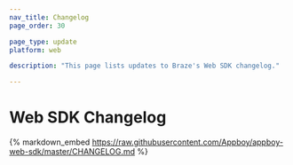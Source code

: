 ```yaml
---
nav_title: Changelog
page_order: 30

page_type: update
platform: web

description: "This page lists updates to Braze's Web SDK changelog."

---
```


# Web SDK Changelog

{% markdown_embed https://raw.githubusercontent.com/Appboy/appboy-web-sdk/master/CHANGELOG.md %}
